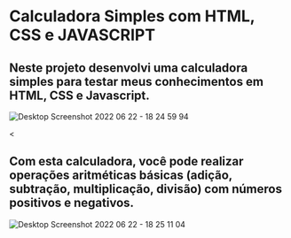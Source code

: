 <h1>Calculadora Simples com HTML, CSS e JAVASCRIPT<br> <h2>Neste projeto desenvolvi uma calculadora simples para testar meus conhecimentos em HTML, CSS e Javascript.</h2></h1>

![Desktop Screenshot 2022 06 22 - 18 24 59 94](https://user-images.githubusercontent.com/98609056/175142463-02168461-5aa5-41e3-aa28-fe4ad989ce86.png)

<<h2> Com esta calculadora, você pode realizar operações aritméticas básicas (adição, subtração, multiplicação, divisão) com números positivos e negativos.</h2>

![Desktop Screenshot 2022 06 22 - 18 25 11 04](https://user-images.githubusercontent.com/98609056/175143081-16ec7fce-6e7f-440b-830d-5c56f8ca4a15.png)



